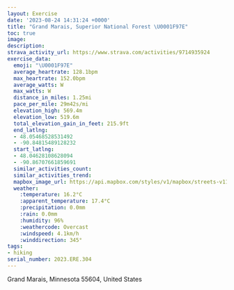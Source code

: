 ```yaml
---
layout: Exercise
date: '2023-08-24 14:31:24 +0000'
title: "Grand Marais, Superior National Forest \U0001F97E"
toc: true
image:
description:
strava_activity_url: https://www.strava.com/activities/9714935924
exercise_data:
  emoji: "\U0001F97E"
  average_heartrate: 128.1bpm
  max_heartrate: 152.0bpm
  average_watts: W
  max_watts: W
  distance_in_miles: 1.25mi
  pace_per_mile: 29m42s/mi
  elevation_high: 569.4m
  elevation_low: 519.6m
  total_elevation_gain_in_feet: 215.9ft
  end_latlng:
  - 48.05468528531492
  - -90.84815489128232
  start_latlng:
  - 48.04628108628094
  - -90.86707661859691
  similar_activities_count:
  similar_activities_trend:
  mapbox_image_url: https://api.mapbox.com/styles/v1/mapbox/streets-v11/static/path-5+787af2-1.0(%7BigdHfdriP_%40OEGIm%40%3F%7BAQaAy%40uCU%7DAeAkBg%40sBY_%40Yo%40GYUi%40EAIDM%40MXIBKAMMIOCY%40c%40Ci%40_%40i%40EIOs%40CWK_%40OcAGSG_A%40c%40GaA%3F%7B%40M%5BIgAIUA%5BKc%40KYk%40gA%5Dk%40UQo%40cAGGOE%5Da%40%5D%3FKWW%5BGOAI%40K%5Ci%40%3Fk%40Y_ACe%40%40c%40U%7DBFE%40B%3FE%40%40EBAF%3FK%5Bg%40Ke%40KSG%5DKQGs%40%5DeASuAM%5DGc%40GMO_%40MMKSKOc%40gAIGWa%40%5Dy%40CYSc%40Su%40YcCMu%40),pin-s-s+e5b22e(-90.86548,48.04782),pin-s-f+89ae00(-90.84890000000006,48.054259999999964)/auto/800x800?access_token=pk.eyJ1Ijoiam9zaGJlY2ttYW4iLCJhIjoiY205eWR2aDd1MWZ6djJrbXc4a3M0bWZleiJ9.XiG9OWkNcZk2QzjJbxLB4A
  weather:
    :temperature: 16.2°C
    :apparent_temperature: 17.4°C
    :precipitation: 0.0mm
    :rain: 0.0mm
    :humidity: 96%
    :weathercode: Overcast
    :windspeed: 4.1km/h
    :winddirection: 345°
tags:
- hiking
serial_number: 2023.ERE.304
---
```

Grand Marais, Minnesota 55604, United States
